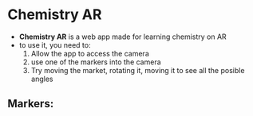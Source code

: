 # Chemistry AR

- **Chemistry AR** is a web app made for learning chemistry on AR
- to use it, you need to:
  1. Allow the app to access the camera
  2. use one of the markers into the camera
  3. Try moving the market, rotating it, moving it to see all the posible angles

## Markers:

